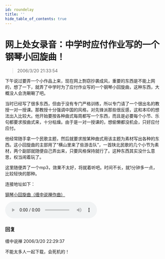 ```yaml
---
id: roundelay
title: ''
hide_table_of_contents: true
---
```


# 网上处女录音：中学时应付作业写的一个钢琴小回旋曲！

> 2006/3/20 21:33:54

下午说过要弄一个小作品上来，现在网上剽窃抄袭成风，重要的东西是不能上网的，想了一下，就弄了中学时为了应付作业写的一个钢琴小回旋曲，这种东西，大概没人会洗唰唰了吧。
 
当时已经写了很多东西，但由于没有专门严格训练，所以专门请了一个很出名的教授一对一授课。那教授十分强调中国的风格，对先锋派那些很反感，这和本ID的想法出入比较大。他开始要按各种曲式每周都写一个东西，而且是必要每个小节、乐句都要求按曲式来，十分枯燥。由于是一对一授课的，想偷懒都没机会，只好应付应付。

他经常随手拿一个民歌主题，然后就要求按某种曲式用该主题为素材写出各种的东西。这小回旋曲的主部用了“横山里来了些游击队”，一首陕北民歌的几个小节为素材，两个副部就随便自己弄出来，只要风格保持就行了。这种东西其实没什么意思，权当闹着玩了。

这里随便弄了一个mp3，效果不太好，将就着听吧。时间不长，就1分钟多一点，比较轻快的那种。

连接地址如下：

[钢琴小回旋曲（缠中说禅作曲）](https://resources.chzhshch.xyz/music/2.%E9%92%A2%E7%90%B4%E5%B0%8F%E5%9B%9E%E6%97%8B%E6%9B%B2%EF%BC%88%E7%BC%A0%E4%B8%AD%E8%AF%B4%E7%A6%85%E4%BD%9C%E6%9B%B2%EF%BC%89.mp3)

<audio controls>
  <source src="https://resources.chzhshch.xyz/music/2.%E9%92%A2%E7%90%B4%E5%B0%8F%E5%9B%9E%E6%97%8B%E6%9B%B2%EF%BC%88%E7%BC%A0%E4%B8%AD%E8%AF%B4%E7%A6%85%E4%BD%9C%E6%9B%B2%EF%BC%89.mp3"/>
</audio>

### 回复

<div class='blog-comment'>
<span class='blog-comment-chan'>缠中说禅</span> 2006/3/20 22:29:37<br/>

不能太多人一起下载，会死机的！
</div>